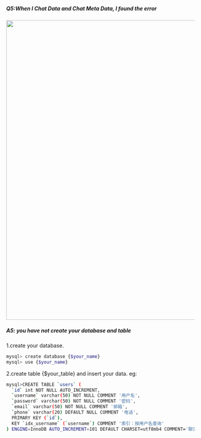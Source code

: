 






##### Q5:When I Chat Data and Chat Meta Data, I found the error
<p align="left">
  <img src="../../assets/faq/chatdataerror.png" width="800px" />
</p>

##### A5: you have not create your database and table
1.create your database.
```bash
mysql> create database {$your_name}
mysql> use {$your_name}
```

2.create table {$your_table} and insert your data. 
eg:
```bash
mysql>CREATE TABLE `users` (
  `id` int NOT NULL AUTO_INCREMENT,
  `username` varchar(50) NOT NULL COMMENT '用户名',
  `password` varchar(50) NOT NULL COMMENT '密码',
  `email` varchar(50) NOT NULL COMMENT '邮箱',
  `phone` varchar(20) DEFAULT NULL COMMENT '电话',
  PRIMARY KEY (`id`),
  KEY `idx_username` (`username`) COMMENT '索引：按用户名查询'
) ENGINE=InnoDB AUTO_INCREMENT=101 DEFAULT CHARSET=utf8mb4 COMMENT='聊天用户表'
```












